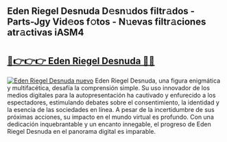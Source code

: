 ## Eden Riegel Desnuda D𝚎sn𝚞dos filtr𝚊dos - Parts-Jgy Vid𝚎os f𝚘tos - N𝚞evas filtr𝚊ciones atr𝚊ctivas iASM4

# <h2><a href="http://mbcvjgm.tromn.icu/?c=Eden+Riegel+Desnuda">🔗👉👉👉 Eden Riegel Desnuda 🔗🔗</a></h2>

[![Eden Riegel Desnuda nuevo](https://i.imgur.com/pEAQMta.gif)](http://mbcvjgm.tromn.icu/?c=Eden+Riegel+Desnuda)
Eden Riegel Desnuda, una figura enigmática y multifacética, desafía la comprensión simple. Su uso innovador de los medios digitales para la autopresentación ha cautivado y enfurecido a los espectadores, estimulando debates sobre el consentimiento, la identidad y la esencia de las sociedades en línea. A pesar de la incertidumbre de sus próximas acciones, su impacto en el mundo virtual es profundo. Con una dedicación inquebrantable y un encanto innegable, el progreso de Eden Riegel Desnuda en el panorama digital es imparable.
